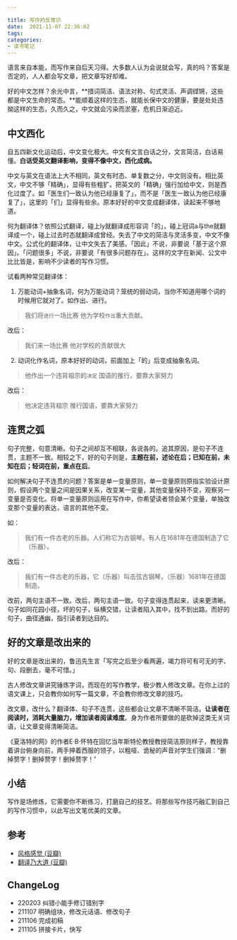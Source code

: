 ```yaml
---

title: 写作的反常识
date:  2021-11-07 22:36:02
tags: 
categories: 
- 读书笔记
---
```


语言来自本能，而写作来自后天习得。大多数人认为会说就会写，真的吗？答案是否定的，人人都会写文章，把文章写好却难。
<!--more-->
好的中文怎样？余光中言，**措词简洁、语法对称、句式灵活、声调铿锵，这些都是中文生命的常态。**能顺着这样的生态，就能长保中文的健康，要是处处违拗这样的生态，久而久之，中文就会污染而淤塞，危机日渐迫近。

## 中文西化

自五四新文化运动后，中文变化极大。中文有文言白话之分，文言简洁，白话易懂。**白话受英文翻译影响，变得不像中文，西化成病。**

中文与英文在语法上大不相同，英文有时态、单复数之分，中文则没有。相比英文，中文不够「精确」，显得有些粗犷。把英文的「精确」强行加给中文，则是西化过度了。如「医生们一致认为他已经康复了」，而不是「医生一致认为他已经康复了」，这里的「们」显得有些余。原本好好的中文变成翻译体，读起来不够地道。

何为翻译体？依照公式翻译，碰上ly就翻译成形容词「的」，碰上冠词a与the就翻译成一个，碰上过去时态就翻译成曾经。失去了中文的简洁与灵活多变，中文不像中文。公式化的翻译体，让中文失去了美感。「因此」不说，非要说「基于这个原因」。「问题很多」不说，非要说「有很多问题存在」。这样的文字在新闻、公文中比比皆是，影响不少读者的写作习惯。

试看两种常见翻译体：

1. 万能动词+抽象名词，何为万能动词？笼统的弱动词，当你不知道用哪个词的时候用它就对了。如作出、进行。

> 我们将`进行`一场比赛
> 他为学校`作出`重大贡献。

改后：
> 我们来一场比赛
> 他对学校的贡献很大

2. 动词化作名词，原本好好的动词，前面加上「的」后变成抽象名词。

> 他作出一个违背祖宗的`决定`
> 国语的推行，要靠大家努力

改后：
> 他决定违背祖宗
> 推行国语，要靠大家努力

## 连贯之弧

句子完整，句意清晰。句子之间却互不相联，各说各的。追其原因，是句子不连贯，主题不一致。相较之下，好的句子则是，**主题在前，述论在后；已知在前，未知在后；轻词在前，重点在后**。

如何解决句子不连贯的问题？答案是单一变量原则，单一变量原则原指实验设计原则，假设两个变量之间是因果关系，改变某一变量，其他变量保持不变，观察另一变量是否变化。将单一变量原则运用在写作中，你希望读者领会某个变量，单独改变那个变量的表达，语言的其他不变。

如：
> 我们有一件古老的乐器。人们称它为古钢琴。有人在1681年在德国制造了它（乐器）。

改后：
> 我们有一件古老的乐器，它（乐器）叫击弦古钢琴，（乐器）1681年在德国制造。

改前，两句主语不一致。改后，两句主语一致。句子变得连贯起来，读来更清晰。句子如同花园小径，坏的句子，纵横交错，让读者陷入其中，找不到出路。而好的句子，曲径通幽，指引读者到达目的。

## 好的文章是改出来的

好的文章是改出来的，鲁迅先生言「写完之后至少看两遍，竭力将可有可无的字、句、段删去，毫不可惜。」

古人修改文章讲究锤炼字词，而现在的写作教学，极少教人修改文章。在你上过的语文课上，只会教你如何写一篇文章，不会教你修改文章的技巧。

改文章，改什么？翻译体、句子不连贯，这些都会让文章不清晰不简洁。**让读者在阅读时，消耗大量脑力，增加读者阅读难度**。身为作者所要做的是砍掉这类无关词语，让文章变得清晰简洁。

《夏洛特的网》的作者E·B·怀特在回忆当年斯特伦教授教授简洁原则样子，教授靠着讲台俯身向前，两手抻着西服的领子，以粗哑、诡秘的声音对学生们强调：“删掉赘字！删掉赘字！删掉赘字！〞

## 小结

写作是场修炼，它需要你不断练习，打磨自己的技艺。将那些写作技巧融汇到自己的写作习惯中，以此写出文笔优美的文章。

## 参考
- [风格感觉 (豆瓣)](https://book.douban.com/subject/30186025/)
- [翻译乃大道 (豆瓣)](https://book.douban.com/subject/26279084/)

## ChangeLog
- 220203 纠错小能手修订错别字
- 211107 明确组块，修改元话语、修改句子
- 211106 完成初稿
- 211105 拼接卡片，快写
